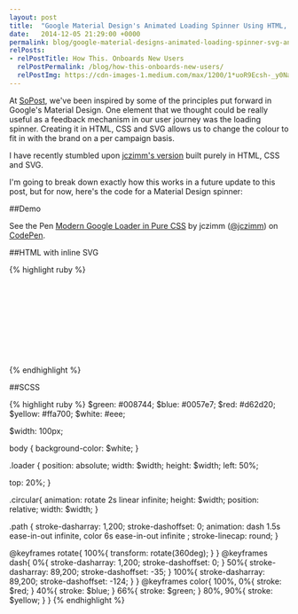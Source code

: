 ```yaml
---
layout: post
title:  "Google Material Design's Animated Loading Spinner Using HTML, CSS and SVG"
date:   2014-12-05 21:29:00 +0000
permalink: blog/google-material-designs-animated-loading-spinner-svg-and-css/
relPosts:
- relPostTitle: How This. Onboards New Users
  relPostPermalink: /blog/how-this-onboards-new-users/
  relPostImg: https://cdn-images-1.medium.com/max/1200/1*uoR9Ecsh-_y0Na9KI_XNLg.png
---
```


At [SoPost](https://www.sopost.com/), we've been inspired by some of the principles put forward in Google's Material Design. One element that we thought could be really useful as a feedback mechanism in our user journey was the loading spinner. Creating it in HTML, CSS and SVG allows us to change the colour to fit in with the brand on a per campaign basis.

I have recently stumbled upon [jczimm's version](http://codepen.io/jczimm/) built purely in HTML, CSS and SVG.

I'm going to break down exactly how this works in a future update to this post, but for now, here's the code for a Material Design spinner:

##Demo

<p data-height="190" data-theme-id="10772" data-slug-hash="vEBpoL" data-default-tab="result" data-user="jczimm" class='codepen'>See the Pen <a href='http://codepen.io/jczimm/pen/vEBpoL/'>Modern Google Loader in Pure CSS</a> by jczimm (<a href='http://codepen.io/jczimm'>@jczimm</a>) on <a href='http://codepen.io'>CodePen</a>.</p>
<script async src="//assets.codepen.io/assets/embed/ei.js"></script>

##HTML with inline SVG

{% highlight ruby %}
<div class="loader">
  <svg class="circular">
    <circle class="path" cx="50" cy="50" r="20" fill="none" stroke-width="2" stroke-miterlimit="10"/>
  </svg>
</div>
{% endhighlight %}

##SCSS

{% highlight ruby %}
$green: #008744;
$blue: #0057e7;
$red: #d62d20;
$yellow: #ffa700;
$white: #eee;

$width: 100px;

body {
  background-color: $white;
}

.loader {
  position: absolute;
  width: $width;
  height: $width;
  left: 50%;

  top: 20%;
}

.circular{
 animation: rotate 2s linear infinite;
 height: $width;
 position: relative;
 width: $width;
}


.path {
  stroke-dasharray: 1,200;
  stroke-dashoffset: 0;
  animation:
   dash 1.5s ease-in-out infinite,
   color 6s ease-in-out infinite
  ;
  stroke-linecap: round;
}

@keyframes rotate{
 100%{
  transform: rotate(360deg);
 }
}
@keyframes dash{
 0%{
  stroke-dasharray: 1,200;
  stroke-dashoffset: 0;
 }
 50%{
  stroke-dasharray: 89,200;
  stroke-dashoffset: -35;
 }
 100%{
  stroke-dasharray: 89,200;
  stroke-dashoffset: -124;
 }
}
@keyframes color{
  100%, 0%{
    stroke: $red;
  }
  40%{
    stroke: $blue;
  }
  66%{
    stroke: $green;
  }
  80%, 90%{
    stroke: $yellow;
  }
}
{% endhighlight %}
